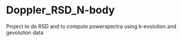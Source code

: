 # Doppler_RSD_N-body
 Project to do RSD and to compute powerspectra using k-evolution and gevolution data
